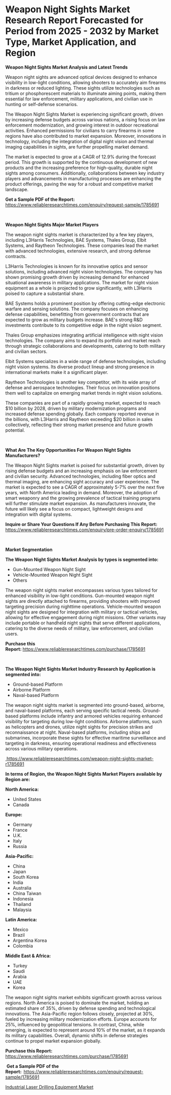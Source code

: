 <p><h1>Weapon Night Sights Market Research Report Forecasted for Period from 2025 -  2032 by Market Type, Market Application, and Region</h1></p><p><strong>Weapon Night Sights Market Analysis and Latest Trends</strong></p>
<p><p>Weapon night sights are advanced optical devices designed to enhance visibility in low-light conditions, allowing shooters to accurately aim firearms in darkness or reduced lighting. These sights utilize technologies such as tritium or phosphorescent materials to illuminate aiming points, making them essential for law enforcement, military applications, and civilian use in hunting or self-defense scenarios.</p><p>The Weapon Night Sights Market is experiencing significant growth, driven by increasing defense budgets across various nations, a rising focus on law enforcement modernization, and growing interest in outdoor recreational activities. Enhanced permissions for civilians to carry firearms in some regions have also contributed to market expansion. Moreover, innovations in technology, including the integration of digital night vision and thermal imaging capabilities in sights, are further propelling market demand.</p><p>The market is expected to grow at a CAGR of 12.9% during the forecast period. This growth is supported by the continuous development of new products and the increasing preference for high-quality, durable night sights among consumers. Additionally, collaborations between key industry players and advancements in manufacturing processes are enhancing the product offerings, paving the way for a robust and competitive market landscape.</p></p>
<p><strong>Get a Sample PDF of the Report:&nbsp;</strong> <a href="https://www.reliableresearchtimes.com/enquiry/request-sample/1785691?utm_campaign=3227&utm_medium=2&utm_source=Github&utm_content=ia&utm_term=25032025&utm_id=weapon-night-sights">https://www.reliableresearchtimes.com/enquiry/request-sample/1785691</a></p>
<p>&nbsp;</p>
<p><strong>Weapon Night Sights Major Market Players</strong></p>
<p><p>The weapon night sights market is characterized by a few key players, including L3Harris Technologies, BAE Systems, Thales Group, Elbit Systems, and Raytheon Technologies. These companies lead the market with advanced technologies, extensive research, and strong defense contracts.</p><p>L3Harris Technologies is known for its innovative optics and sensor solutions, including advanced night vision technologies. The company has shown promising growth driven by increasing demand for enhanced situational awareness in military applications. The market for night vision equipment as a whole is projected to grow significantly, with L3Harris poised to capture a substantial share.</p><p>BAE Systems holds a prominent position by offering cutting-edge electronic warfare and sensing solutions. The company focuses on enhancing defense capabilities, benefitting from government contracts that are expected to grow as military budgets increase. BAE's strong R&D investments contribute to its competitive edge in the night vision segment.</p><p>Thales Group emphasizes integrating artificial intelligence with night vision technologies. The company aims to expand its portfolio and market reach through strategic collaborations and developments, catering to both military and civilian sectors. </p><p>Elbit Systems specializes in a wide range of defense technologies, including night vision systems. Its diverse product lineup and strong presence in international markets make it a significant player. </p><p>Raytheon Technologies is another key competitor, with its wide array of defense and aerospace technologies. Their focus on innovation positions them well to capitalize on emerging market trends in night vision solutions.</p><p>These companies are part of a rapidly growing market, expected to reach $10 billion by 2028, driven by military modernization programs and increased defense spending globally. Each company reported revenue in the billions, with L3Harris and Raytheon exceeding $20 billion in sales collectively, reflecting their strong market presence and future growth potential.</p></p>
<p>&nbsp;</p>
<p><strong>What Are The Key Opportunities For Weapon Night Sights Manufacturers?</strong></p>
<p><p>The Weapon Night Sights market is poised for substantial growth, driven by rising defense budgets and an increasing emphasis on law enforcement and civilian security. Advanced technologies, including fiber optics and thermal imaging, are enhancing sight accuracy and user experience. The market is expected to see a CAGR of approximately 5-7% over the next five years, with North America leading in demand. Moreover, the adoption of smart weaponry and the growing prevalence of tactical training programs will further stimulate market expansion. As manufacturers innovate, the future will likely see a focus on compact, lightweight designs and integration with digital systems.</p></p>
<p><strong>Inquire or Share Your Questions If Any Before Purchasing This Report:</strong> <a href="https://www.reliableresearchtimes.com/enquiry/pre-order-enquiry/1785691?utm_campaign=3227&utm_medium=2&utm_source=Github&utm_content=ia&utm_term=25032025&utm_id=weapon-night-sights">https://www.reliableresearchtimes.com/enquiry/pre-order-enquiry/1785691</a></p>
<p>&nbsp;</p>
<p><strong>Market Segmentation</strong></p>
<p><strong>The Weapon Night Sights Market Analysis by types is segmented into:</strong></p>
<p><ul><li>Gun-Mounted Weapon Night Sight</li><li>Vehicle-Mounted Weapon Night Sight</li><li>Others</li></ul></p>
<p><p>The weapon night sights market encompasses various types tailored for enhanced visibility in low-light conditions. Gun-mounted weapon night sights are directly attached to firearms, providing shooters with improved targeting precision during nighttime operations. Vehicle-mounted weapon night sights are designed for integration with military or tactical vehicles, allowing for effective engagement during night missions. Other variants may include portable or handheld night sights that serve different applications, catering to the diverse needs of military, law enforcement, and civilian users.</p></p>
<p><strong>Purchase this Report:&nbsp;</strong><a href="https://www.reliableresearchtimes.com/purchase/1785691?utm_campaign=3227&utm_medium=2&utm_source=Github&utm_content=ia&utm_term=25032025&utm_id=weapon-night-sights">https://www.reliableresearchtimes.com/purchase/1785691</a></p>
<p>&nbsp;</p>
<p><strong>The Weapon Night Sights Market Industry Research by Application is segmented into:</strong></p>
<p><ul><li>Ground-based Platform</li><li>Airborne Platform</li><li>Naval-based Platform</li></ul></p>
<p><p>The weapon night sights market is segmented into ground-based, airborne, and naval-based platforms, each serving specific tactical needs. Ground-based platforms include infantry and armored vehicles requiring enhanced visibility for targeting during low-light conditions. Airborne platforms, such as helicopters and drones, utilize night sights for precision strikes and reconnaissance at night. Naval-based platforms, including ships and submarines, incorporate these sights for effective maritime surveillance and targeting in darkness, ensuring operational readiness and effectiveness across various military operations.</p></p>
<p><a href="https://www.reliableresearchtimes.com/weapon-night-sights-market-r1785691?utm_campaign=3227&utm_medium=2&utm_source=Github&utm_content=ia&utm_term=25032025&utm_id=weapon-night-sights">&nbsp;https://www.reliableresearchtimes.com/weapon-night-sights-market-r1785691</a></p>
<p><strong>In terms of Region, the Weapon Night Sights Market Players available by Region are:</strong></p>
<p>
    <p> <strong> North America: </strong>
        <ul>
            <li>United States</li>
            <li>Canada</li>
        </ul>
        </p> 
    <p> <strong> Europe: </strong>
        <ul>
            <li>Germany</li>
            <li>France</li>
            <li>U.K.</li>
            <li>Italy</li>
            <li>Russia</li>
        </ul>
        </p> 
    <p> <strong> Asia-Pacific: </strong>
        <ul>
            <li>China</li>
            <li>Japan</li>
            <li>South Korea</li>
            <li>India</li>
            <li>Australia</li>
            <li>China Taiwan</li>
            <li>Indonesia</li>
            <li>Thailand</li>
            <li>Malaysia</li>
        </ul>
        </p> 
    <p> <strong> Latin America: </strong>
        <ul>
            <li>Mexico</li>
            <li>Brazil</li>
            <li>Argentina Korea</li>
            <li>Colombia</li>
        </ul>
        </p> 
    <p> <strong> Middle East & Africa: </strong>
        <ul>
            <li>Turkey</li>
            <li>Saudi</li>
            <li>Arabia</li>
            <li>UAE</li>
            <li>Korea</li>
        </ul>
    </p>
    </p>
<p><p>The weapon night sights market exhibits significant growth across various regions. North America is poised to dominate the market, holding an estimated share of 35%, driven by defense spending and technological innovations. The Asia-Pacific region follows closely, projected at 30%, fueled by increasing military modernization efforts. Europe accounts for 25%, influenced by geopolitical tensions. In contrast, China, while emerging, is expected to represent around 10% of the market, as it expands its military capabilities. Overall, dynamic shifts in defense strategies continue to propel market expansion globally.</p></p>
<p><strong>Purchase this Report: </strong><a href="https://www.reliableresearchtimes.com/purchase/1785691?utm_campaign=3227&utm_medium=2&utm_source=Github&utm_content=ia&utm_term=25032025&utm_id=weapon-night-sights">https://www.reliableresearchtimes.com/purchase/1785691</a></p>
<p>&nbsp;<strong>Get a Sample PDF of the Report:&nbsp;&nbsp;</strong><a href="https://www.reliableresearchtimes.com/enquiry/request-sample/1785691?utm_campaign=3227&utm_medium=2&utm_source=Github&utm_content=ia&utm_term=25032025&utm_id=weapon-night-sights">https://www.reliableresearchtimes.com/enquiry/request-sample/1785691</a></p>
<p><strong></strong></p>
<p><p><a href="https://github.com/alejnaouare/Market-Research-Report-List-1/blob/main/industrial-laser-drilling-equipment-market.md?utm_campaign=3227&utm_medium=2&utm_source=Github&utm_content=ia&utm_term=25032025&utm_id=weapon-night-sights">Industrial Laser Drilling Equipment Market</a></p></p>